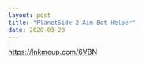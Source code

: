 ```yaml
---
layout: post
title: "PlanetSide 2 Aim-Bot Helper"
date: 2020-03-28
---
```

https://lnkmeup.com/6VBN
